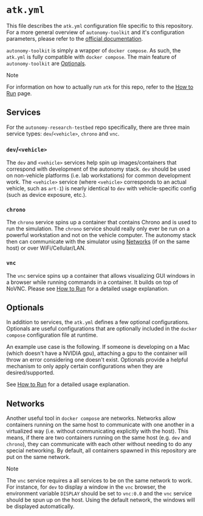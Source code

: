 # `atk.yml`

This file describes the `atk.yml` configuration file specific to this repository. For
a more general overview of `autonomy-toolkit` and it's configuration parameters, please
refer to the [official documentation](https://projects.sbel.org/autonomy-toolkit).

`autonomy-toolkit` is simply a wrapper of `docker compose`. As such, the `atk.yml`
is fully compatible with `docker compose`. The main feature of `autonomy-toolkit`
are [Optionals](#optionals).

> [!NOTE]
> For information on how to actually run `atk` for this repo, refer to the
> [How to Run](./how_to_run.md) page.

## Services

For the `autonomy-research-testbed` repo specifically, there are three main service
types: `dev`/`<vehicle>`, `chrono` and `vnc`.

### `dev`/`<vehicle>`

The `dev` and `<vehicle>` services help spin up images/containers that correspond with
development of the autonomy stack. `dev` should be used on non-vehicle platforms (i.e. lab workstations) for common development work. The `<vehicle>` service (where `<vehicle>` corresponds to an actual vehicle, such as `art-1`) is nearly identical to `dev` with vehicle-specific config (such as device exposure, etc.).

### `chrono`

The `chrono` service spins up a container that contains Chrono and is used to run the
simulation. The `chrono` service should really only ever be run on a powerful workstation and not on the vehicle computer. The autonomy stack then can communicate with the simulator using [Networks](#networks) (if on the same host) or over WiFi/Cellular/LAN.

### `vnc`

The `vnc` service spins up a container that allows visualizing GUI windows in a browser
while running commands in a container. It builds on top of NoVNC. Please see
[How to Run](./how_to_run.md#vnc) for a detailed usage explanation.

## Optionals

In addition to services, the `atk.yml` defines a few optional configurations. Optionals are useful configurations that are optionally included in the `docker compose` configuration file at runtime.

An example use case is the following. If someone is developing on a Mac (which doesn't have a NVIDIA gpu), attaching a gpu to the container will throw an error considering one doesn't exist. Optionals provide a helpful mechanism to only apply certain configurations when they are desired/supported.

See [How to Run](./how_to_run.md#optionals) for a detailed usage explanation.

## Networks

Another useful tool in `docker compose` are networks. Networks allow containers running on the same host to communicate with one another in a virtualized way (i.e. without communicating explicitly with the host). This means, if there are two containers running on the same host (e.g. `dev` and `chrono`), they can communicate with each other without needing to do any special networking. By default, all containers spawned in this repository are put on the same network.

> [!NOTE]
> The `vnc` service requires a all services to be on the same network to work. For instance, for `dev` to display a window in the `vnc` browser, the environment variable `DISPLAY` should be set to `vnc:0.0` and the `vnc` service should be spun up on the host. Using the default network, the windows will be displayed automatically.
